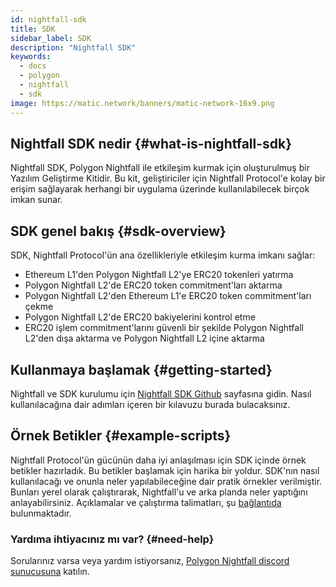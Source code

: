 ```yaml
---
id: nightfall-sdk
title: SDK
sidebar_label: SDK
description: "Nightfall SDK"
keywords:
  - docs
  - polygon
  - nightfall
  - sdk
image: https://matic.network/banners/matic-network-16x9.png
---
```


## Nightfall SDK nedir {#what-is-nightfall-sdk}
Nightfall SDK, Polygon Nightfall ile etkileşim kurmak için oluşturulmuş bir Yazılım Geliştirme Kitidir. Bu kit, geliştiriciler için Nightfall Protocol'e kolay bir erişim sağlayarak herhangi bir uygulama üzerinde kullanılabilecek birçok imkan sunar.

## SDK genel bakış {#sdk-overview}
SDK, Nightfall Protocol'ün ana özellikleriyle etkileşim kurma imkanı sağlar:
- Ethereum L1'den Polygon Nightfall L2'ye ERC20 tokenleri yatırma
- Polygon Nightfall L2'de ERC20 token commitment'ları aktarma
- Polygon Nightfall L2'den Ethereum L1'e ERC20 token commitment'ları çekme
- Polygon Nightfall L2'de ERC20 bakiyelerini kontrol etme
- ERC20 işlem commitment'larını güvenli bir şekilde Polygon Nightfall L2'den dışa aktarma ve Polygon Nightfall L2 içine aktarma


## Kullanmaya başlamak {#getting-started}
Nightfall ve SDK kurulumu için [Nightfall SDK Github](https://github.com/maticnetwork/nightfall-sdk#requirements) sayfasına gidin.
Nasıl kullanılacağına dair adımları içeren bir kılavuzu burada bulacaksınız.

## Örnek Betikler {#example-scripts}
Nightfall Protocol'ün gücünün daha iyi anlaşılması için SDK içinde örnek betikler hazırladık. Bu betikler başlamak için harika bir yoldur. SDK'nın nasıl kullanılacağı ve onunla neler yapılabileceğine dair pratik örnekler verilmiştir. Bunları yerel olarak çalıştırarak, Nightfall'u ve arka planda neler yaptığını anlayabilirsiniz.
Açıklamalar ve çalıştırma talimatları, şu [bağlantıda](https://github.com/maticnetwork/nightfall-sdk#example-scripts) bulunmaktadır.

### Yardıma ihtiyacınız mı var? {#need-help}
Sorularınız varsa veya yardım istiyorsanız, [Polygon Nightfall discord sunucusuna](https://discord.com/invite/pZkC3JV2bR) katılın.

